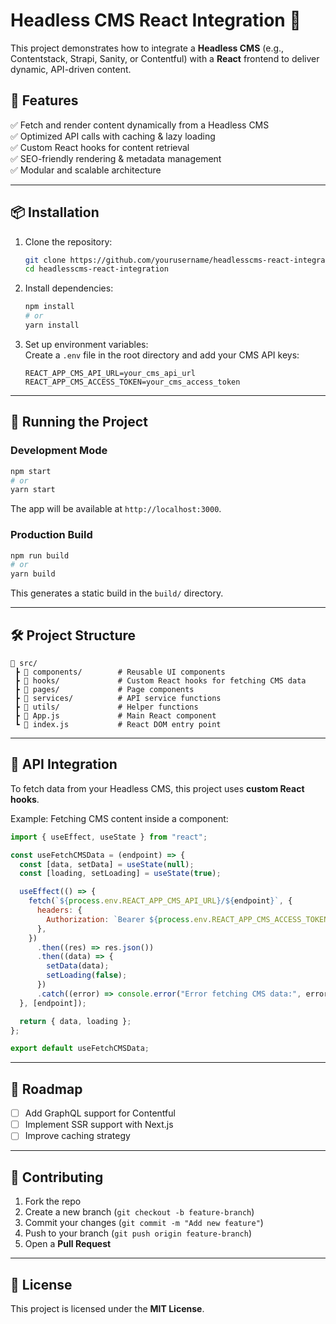 # Headless CMS React Integration 🚀  

This project demonstrates how to integrate a **Headless CMS** (e.g., Contentstack, Strapi, Sanity, or Contentful) with a **React** frontend to deliver dynamic, API-driven content.  

## 🔹 Features  
✅ Fetch and render content dynamically from a Headless CMS  
✅ Optimized API calls with caching & lazy loading  
✅ Custom React hooks for content retrieval  
✅ SEO-friendly rendering & metadata management  
✅ Modular and scalable architecture  

---

## 📦 Installation  

1. Clone the repository:  
   ```sh
   git clone https://github.com/yourusername/headlesscms-react-integration.git
   cd headlesscms-react-integration
   ```

2. Install dependencies:  
   ```sh
   npm install
   # or
   yarn install
   ```

3. Set up environment variables:  
   Create a `.env` file in the root directory and add your CMS API keys:  
   ```env
   REACT_APP_CMS_API_URL=your_cms_api_url
   REACT_APP_CMS_ACCESS_TOKEN=your_cms_access_token
   ```

---

## 🚀 Running the Project  

### Development Mode  
```sh
npm start
# or
yarn start
```
The app will be available at `http://localhost:3000`.

### Production Build  
```sh
npm run build
# or
yarn build
```
This generates a static build in the `build/` directory.

---

## 🛠 Project Structure  
```
📂 src/
 ┣ 📂 components/        # Reusable UI components
 ┣ 📂 hooks/             # Custom React hooks for fetching CMS data
 ┣ 📂 pages/             # Page components
 ┣ 📂 services/          # API service functions
 ┣ 📂 utils/             # Helper functions
 ┣ 📜 App.js             # Main React component
 ┗ 📜 index.js           # React DOM entry point
```

---

## 🔗 API Integration  

To fetch data from your Headless CMS, this project uses **custom React hooks**.  

Example: Fetching CMS content inside a component:  
```jsx
import { useEffect, useState } from "react";

const useFetchCMSData = (endpoint) => {
  const [data, setData] = useState(null);
  const [loading, setLoading] = useState(true);

  useEffect(() => {
    fetch(`${process.env.REACT_APP_CMS_API_URL}/${endpoint}`, {
      headers: {
        Authorization: `Bearer ${process.env.REACT_APP_CMS_ACCESS_TOKEN}`,
      },
    })
      .then((res) => res.json())
      .then((data) => {
        setData(data);
        setLoading(false);
      })
      .catch((error) => console.error("Error fetching CMS data:", error));
  }, [endpoint]);

  return { data, loading };
};

export default useFetchCMSData;
```

---

## 📝 Roadmap  
- [ ] Add GraphQL support for Contentful  
- [ ] Implement SSR support with Next.js  
- [ ] Improve caching strategy  

---

## 🤝 Contributing  
1. Fork the repo  
2. Create a new branch (`git checkout -b feature-branch`)  
3. Commit your changes (`git commit -m "Add new feature"`)  
4. Push to your branch (`git push origin feature-branch`)  
5. Open a **Pull Request**  

---

## 📜 License  
This project is licensed under the **MIT License**.

